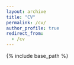 ```yaml
---
layout: archive
title: "CV"
permalink: /cv/
author_profile: true
redirect_from:
  - /cv
---
```


{% include base_path %}

